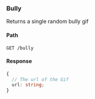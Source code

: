 ### Bully

Returns a single random bully gif

#### Path

```HTTP
GET /bully
```

#### Response

```ts
{
  // The url of the Gif
  url: string;
}
```
